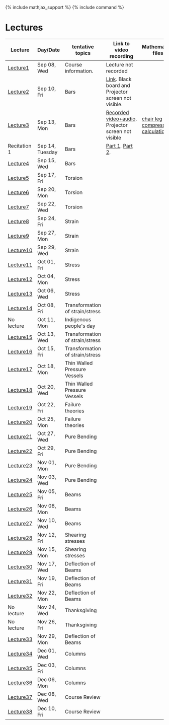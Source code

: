 {% include mathjax_support %}
{% include command %}

# Lectures



<!-- Bars (Springs)
Torsion
Bending
Stress/Strain tensors
Transformation of Stress/Strain
Mohr Circle
Pressure Vessels/Failure Criteria--Octahedral, Maximum shear, Rankine-Hugnoit.
Buckling/Energy Methods.
Optional: Dynamics

HW 6-8 (On days when lab is due don't have a home work due)
       1 Midterm
       1 Final
       3 Labs. -->


|Lecture | Day/Date| tentative topics | Link to video recording| Mathematica files|
|----------------|----------------|----------------|-------|------------|
| [Lecture1](Lecture_1.md) | Sep 08, Wed | Course information. |Lecture not recorded||
| [Lecture2](Lecture_2.md) | Sep 10, Fri | Bars |[Link](https://www.dropbox.com/sh/iaydi3p18gm5mp5/AADvcdZVd6ImaMcPrSiL6MtRa?dl=0). Black board and Projector screen not visible.||
| [Lecture3](Lecture_3.md) | Sep 13, Mon | Bars |[Recorded video+audio](https://www.dropbox.com/sh/as2gnbrb7fzkr3d/AAB_h7GD2anBSG-3P0jMTdhKa?dl=0). Projector screen not visible| [chair leg compression calculation](WFiles/ChairLegCompression.nb)|
| Recitation 1 | Sep 14, Tuesday | Bars | [Part 1](https://brown.zoom.us/rec/share/JkcfYkay_wd5uf3dC8Y0VEdQ1x-SaVE6grVDuEXper8zgxIiM9HGgXDYhQxY0-T4.qD4L8y2yI97duA_t?startTime=1631635347000). [Part 2](https://brown.zoom.us/rec/share/Qs-tbWQ3lktWWx223jd09n-_TSUddnLuMZ_jEHR5vnsRoGexRNx9BAW4fk3BKe8.8LA5r9WvYK5GfxzS?startTime=1631637309000).||
| [Lecture4](Lecture_4.md) | Sep 15, Wed | Bars |||
| [Lecture5](Lecture_5.md) | Sep 17, Fri | Torsion |||
| [Lecture6](Lecture_6.md) | Sep 20, Mon | Torsion |||
| [Lecture7](Lecture_7.md) | Sep 22, Wed | Torsion |||
| [Lecture8](Lecture_8.md) | Sep 24, Fri | Strain |||
| [Lecture9](Lecture_9.md) | Sep 27, Mon | Strain |||
| [Lecture10](Lecture_10.md) | Sep 29, Wed | Strain |||
| [Lecture11](Lecture_11.md) | Oct 01, Fri | Stress |||
| [Lecture12](Lecture_12.md) | Oct 04, Mon | Stress |||
| [Lecture13](Lecture_13.md) | Oct 06, Wed | Stress |||
| [Lecture14](Lecture_14.md) | Oct 08, Fri |  Transformation of strain/stress |||
| No lecture | Oct 11, Mon | Indigenous people's day |||
| [Lecture15](Lecture_15.md) | Oct 13, Wed | Transformation of strain/stress |||
| [Lecture16](Lecture_16.md) | Oct 15, Fri | Transformation of strain/stress |||
| [Lecture17](Lecture_17.md) | Oct 18, Mon |  Thin Walled Pressure Vessels |||
| [Lecture18](Lecture_18.md) | Oct 20, Wed | Thin Walled Pressure Vessels |||
| [Lecture19](Lecture_19.md) | Oct 22, Fri | Failure theories |||
| [Lecture20](Lecture_20.md) | Oct 25, Mon | Failure theories |||
| [Lecture21](Lecture_21.md) | Oct 27, Wed | Pure Bending |||
| [Lecture22](Lecture_22.md) | Oct 29, Fri | Pure Bending |||
| [Lecture23](Lecture_23.md) | Nov 01, Mon | Pure Bending |||
| [Lecture24](Lecture_24.md) | Nov 03, Wed | Pure Bending |||
| [Lecture25](Lecture_25.md) | Nov 05, Fri | Beams |||
| [Lecture26](Lecture_26.md) | Nov 08, Mon | Beams|||
| [Lecture27](Lecture_27.md) | Nov 10, Wed | Beams |||
| [Lecture28](Lecture_28.md) | Nov 12, Fri | Shearing stresses|||
| [Lecture29](Lecture_29.md) | Nov 15, Mon | Shearing stresses |||
| [Lecture30](Lecture_30.md) | Nov 17, Wed | Deflection of Beams |||
| [Lecture31](Lecture_31.md) | Nov 19, Fri | Deflection of Beams |||
| [Lecture32](Lecture_32.md) | Nov 22, Mon | Deflection of Beams |||
| No lecture | Nov 24, Wed | Thanksgiving |||
| No lecture | Nov 26, Fri | Thanksgiving |||
| [Lecture33](Lecture_33.md) | Nov 29, Mon | Deflection of Beams |||
| [Lecture34](Lecture_34.md) | Dec 01, Wed | Columns |||
| [Lecture35](Lecture_35.md) | Dec 03, Fri | Columns |||
| [Lecture36](Lecture_36.md) | Dec 06, Mon | Columns|||
| [Lecture37](Lecture_37.md) | Dec 08, Wed | Course Review |||
| [Lecture38](Lecture_38.md) | Dec 10, Fri | Course Review|||



















